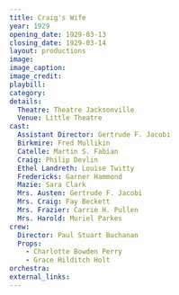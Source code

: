 ```yaml
---
title: Craig's Wife
year: 1929
opening_date: 1929-03-13
closing_date: 1929-03-14
layout: productions
image:
image_caption:
image_credit:
playbill: 
category: 
details:
  Theatre: Theatre Jacksonville
  Venue: Little Theatre
cast:
  Assistant Director: Gertrude F. Jacobi
  Birkmire: Fred Mullikin
  Catelle: Martin S. Fabian
  Craig: Philip Devlin
  Ethel Landreth: Louise Twitty
  Fredericks: Garner Hammond
  Mazie: Sara Clark
  Mrs. Austen: Gertrude F. Jacobi
  Mrs. Craig: Fay Beckett
  Mrs. Frazier: Carrie H. Pullen
  Mrs. Harold: Muriel Parkes
crew:
  Director: Paul Stuart Buchanan
  Props:
    - Charlotte Bowden Perry
    - Grace Hilditch Holt
orchestra:
external_links:
---
```


